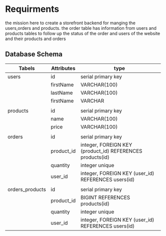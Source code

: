 # Requirments
the mission here to create a storefront backend for manging the users,orders and products.
the order table has information from users and products tables to follow up the status of the order and users
of the website and their products and orders 

## Database Schema

|      Tabels   |   Attributes  |        type                                              |
|-------------  | ------------- |----------------------------------------------------------|
|users          |  id           |serial primary key                                        |
|               |  firstName    |VARCHAR(100)                                              |
|               |  lastName     |VARCHAR(100)                                              | 
|               |    firstName  |VARCHAR                                                   |
|               |               |                                                          |  
|products       |  id           |serial primary key                                        |
|               | name          |VARCHAR(100)                                              |
|               | price         |VARCHAR(100)                                              |
|               |               |                                                          | 
|orders         |  id           |serial primary key                                        |
|               |product_id     |integer, FOREIGN KEY (product_id) REFERENCES products(id) |                   
|               |quantity       |integer unique                                            |
|               |user_id        |integer, FOREIGN KEY (user_id) REFERENCES users(id)       |              
|               |               |                                                          |
|orders_products|  id           |serial primary key                                        |
|               |product_id     |BIGINT REFERENCES products(id)                            |
|               |quantity       |integer unique                                            |
|               |user_id        |integer, FOREIGN KEY (user_id) REFERENCES users(id)       |


